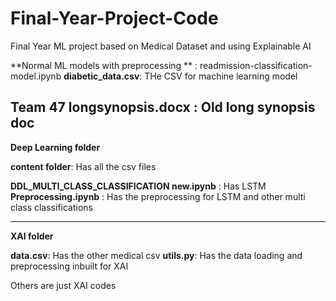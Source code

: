 
# Final-Year-Project-Code
Final Year ML project based on Medical Dataset and using Explainable AI



**Normal ML models with preprocessing ** : readmission-classification-model.ipynb
**diabetic_data.csv**: THe CSV for machine learning model


**Team 47 longsynopsis.docx** : Old long synopsis doc
----------------------------------------------------------------------------------------
**Deep Learning folder**


**content folder**: Has all the csv files

**DDL_MULTI_CLASS_CLASSIFICATION new.ipynb** : Has LSTM
**Preprocessing.ipynb** : Has the preprocessing for LSTM and other multi class classifications

---------------------------------------------------------------------------------------------

**XAI folder**

**data.csv**: Has the other medical csv
**utils.py**: Has the data loading and preprocessing inbuilt for XAI

Others are just XAI codes
